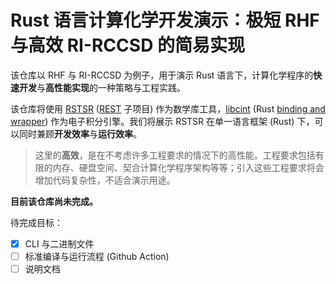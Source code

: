 # Rust 语言计算化学开发演示：极短 RHF 与高效 RI-RCCSD 的简易实现

该仓库以 RHF 与 RI-RCCSD 为例子，用于演示 Rust 语言下，计算化学程序的**快速开发**与**高性能实现**的一种策略与工程实践。

该仓库将使用 [RSTSR](https://github.com/RESTGroup/rstsr) ([REST](https://gitee.com/RESTGroup/REST) 子项目) 作为数学库工具，[libcint](https://github/sunqm/libcint) (Rust [binding and wrapper](https://github.com/ajz34/libcint-rs)) 作为电子积分引擎。我们将展示 RSTSR 在单一语言框架 (Rust) 下，可以同时兼顾**开发效率**与**运行效率**。

> 这里的**高效**，是在不考虑许多工程要求的情况下的高性能。工程要求包括有限的内存、硬盘空间、契合计算化学程序架构等等；引入这些工程要求将会增加代码复杂性，不适合演示用途。

**目前该仓库尚未完成。**

待完成目标：
- [x] CLI 与二进制文件
- [ ] 标准编译与运行流程 (Github Action)
- [ ] 说明文档
